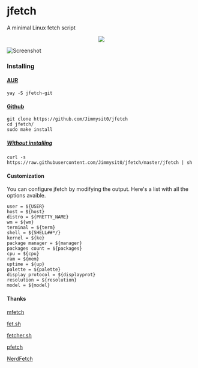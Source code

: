 # jfetch
A minimal Linux fetch script

<p align="center">
<a href="./license"><img src="https://img.shields.io/github/license/Jimmysit0/jfetch?style=for-the-badge&logo=appveyor"></a>
</p>

![Screenshot](https://media.discordapp.net/attachments/743573851685912629/784631371519623171/unknown.png)

### Installing

#### [AUR](https://aur.archlinux.org/packages/jfetch-git/)

```
yay -S jfetch-git
```

#### [Github](https://github.com/Jimmysit0/jfetch)

```
git clone https://github.com/Jimmysit0/jfetch
cd jfetch/
sudo make install
```

##### [Without installing](https://raw.githubusercontent.com/Jimmysit0/jfetch/master/jfetch)

```
curl -s https://raw.githubusercontent.com/Jimmysit0/jfetch/master/jfetch | sh
```

#### Customization
You can configure jfetch by modifying the output. Here's a list with all the options avaible.

```
user = ${USER}
host = ${host}
distro = ${PRETTY_NAME}
wm = ${wm}
terminal = ${term}
shell = ${SHELL##*/}
kernel = ${ke}
package manager = ${manager}
packages count = ${packages}
cpu = ${cpu}
ram = ${mem}
uptime = ${up}
palette = ${palette}
display protocol = ${displayprot}
resolution = ${resolution}
model = ${model}
```

#### Thanks

[mfetch](https://github.com/depsterr/mfetch)

[fet.sh](https://github.com/6gk/fet.sh)

[fetcher.sh](https://github.com/unixporn/trup/blob/master/fetcher.sh)

[pfetch](https://github.com/dylanaraps/pfetch)

[NerdFetch](https://github.com/ThatOneCalculator/NerdFetch)
